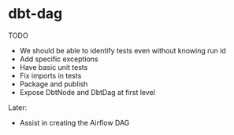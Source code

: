 # dbt-dag

TODO

- We should be able to identify tests even without knowing run id
- Add specific exceptions
- Have basic unit tests
- Fix imports in tests
- Package and publish
- Expose DbtNode and DbtDag at first level

Later: 

- Assist in creating the Airflow DAG